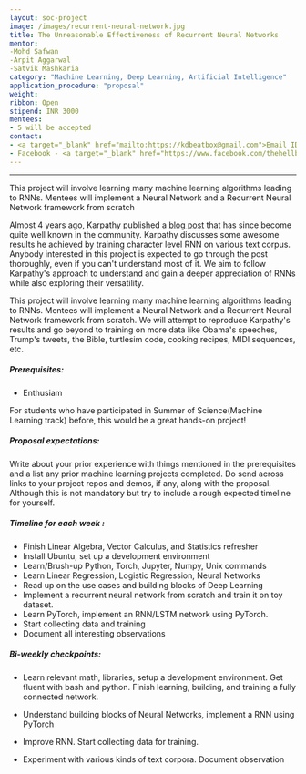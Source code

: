 ```yaml
---
layout: soc-project
image: /images/recurrent-neural-network.jpg
title: The Unreasonable Effectiveness of Recurrent Neural Networks
mentor: 
-Mohd Safwan
-Arpit Aggarwal
-Satvik Mashkaria
category: "Machine Learning, Deep Learning, Artificial Intelligence"
application_procedure: "proposal"
weight: 
ribbon: Open
stipend: INR 3000
mentees:
- 5 will be accepted
contact: 
- <a target="_blank" href="mailto:https://kdbeatbox@gmail.com">Email ID</a> - kdbeatbox@gmail.com
- Facebook - <a target="_blank" href="https://www.facebook.com/thehellblazer57"> Mohd Safwan </a>
---
```


---
This project will involve learning many machine learning algorithms leading to RNNs. Mentees will implement a Neural Network and a Recurrent Neural Network framework from scratch

<!--break-->

Almost 4 years ago, Karpathy published a [blog post](http://karpathy.github.io/2015/05/21/rnn-effectiveness/) that has since become quite well known in the community.
 Karpathy discusses some awesome results he achieved by training character level RNN on various text corpus. Anybody interested in this project is expected to go through the post thoroughly, even if you can't understand most of it. We aim to follow Karpathy's approach to understand and gain a deeper appreciation of RNNs while also exploring their versatility.

 <!--break-->
  
This project will involve learning many machine learning algorithms leading to RNNs. Mentees will implement a Neural Network and a Recurrent Neural Network framework from scratch. We will attempt to reproduce Karpathy's results and go beyond to training on more data like Obama's speeches, Trump's tweets, the Bible, turtlesim code, cooking recipes, MIDI sequences, etc.

<!--break-->

##### Prerequisites:

-  Enthusiam

<!--break-->

For students who have participated in Summer of Science(Machine Learning track) before, this would be a great hands-on project! 

<!--break-->

##### Proposal expectations:
Write about your prior experience with things mentioned in the prerequisites and a list any prior machine learning projects completed. Do send across links to your project repos and demos, if any, along with the proposal. Although this is not mandatory but try to include a rough expected timeline for yourself.

<!--break-->

##### Timeline for each week :
- Finish Linear Algebra, Vector Calculus, and Statistics refresher
- Install Ubuntu, set up a development environment
- Learn/Brush-up Python, Torch, Jupyter, Numpy, Unix commands
- Learn Linear Regression, Logistic Regression, Neural Networks
- Read up on the use cases and building blocks of Deep Learning
- Implement a recurrent neural network from scratch and train it on toy dataset.
- Learn PyTorch, implement an RNN/LSTM network using PyTorch.
- Start collecting data and training
- Document all interesting observations

<!--break-->

##### Bi-weekly checkpoints:
- Learn relevant math, libraries, setup a development environment. Get fluent with bash and python. Finish learning, building, and training a fully connected network.

- Understand building blocks of Neural Networks, implement a RNN using PyTorch

- Improve RNN. Start collecting data for training.

- Experiment with various kinds of text corpora. Document observation
